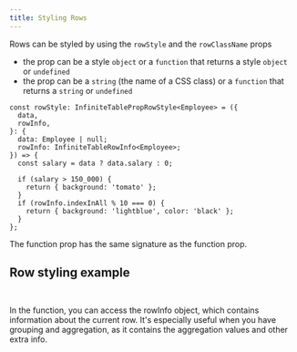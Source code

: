 ```yaml
---
title: Styling Rows
---
```


Rows can be styled by using the `rowStyle` and the `rowClassName` props

- the <PropLink name="rowStyle" /> prop can be a style `object` or a `function` that returns a style `object` or `undefined`
- the <PropLink name="rowClassName"/> prop can be a `string` (the name of a CSS class) or a `function` that returns a `string` or `undefined`

```tsx title="Defining-a-rowStyle-function"
const rowStyle: InfiniteTablePropRowStyle<Employee> = ({
  data,
  rowInfo,
}: {
  data: Employee | null;
  rowInfo: InfiniteTableRowInfo<Employee>;
}) => {
  const salary = data ? data.salary : 0;

  if (salary > 150_000) {
    return { background: 'tomato' };
  }
  if (rowInfo.indexInAll % 10 === 0) {
    return { background: 'lightblue', color: 'black' };
  }
};
```

<Note>

The <PropLink name="rowClassName" /> function prop has the same signature as the <PropLink name="rowStyle" /> function prop.

</Note>

## Row styling example

<Sandpack>

```ts file="$DOCS/reference/rowStyle-example.page.tsx"
```

```ts file="$DOCS/reference/rowStyle-example-columns.ts" as="rowStyle-example-columns.ts"

```

</Sandpack>

<Note>

In the <PropLink name="rowStyle" /> function, you can access the rowInfo object, which contains information about the current row. It's especially useful when you have grouping and aggregation, as it contains the aggregation values and other extra info.

</Note>
